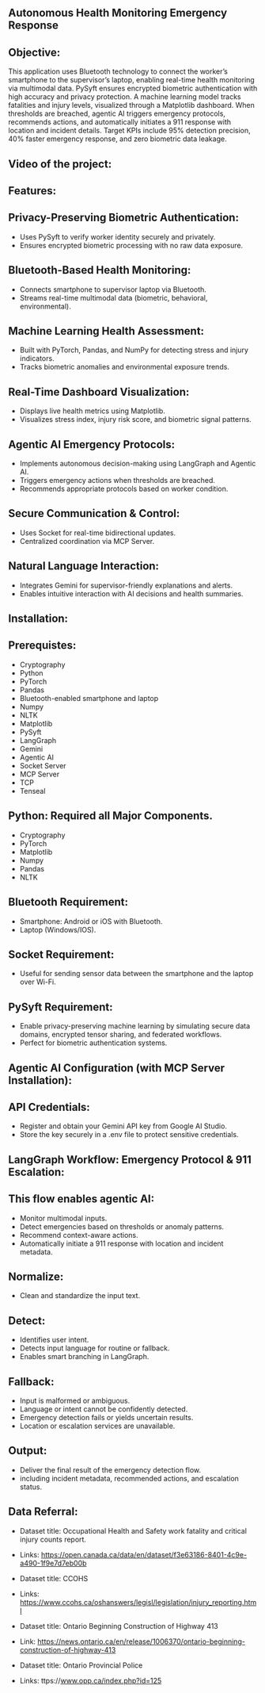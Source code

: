 ## Autonomous Health Monitoring Emergency Response

## Objective:

This application uses Bluetooth technology to connect the worker’s smartphone to the supervisor’s laptop, enabling real-time health monitoring via multimodal data. PySyft ensures encrypted biometric authentication with high accuracy and privacy protection. A machine learning model tracks fatalities and injury levels, visualized through a Matplotlib dashboard. When thresholds are breached, agentic AI triggers emergency protocols, recommends actions, and automatically initiates a 911 response with location and incident details. Target KPIs include 95% detection precision, 40% faster emergency response, and zero biometric data leakage.

## Video of the project:


## Features:

## Privacy-Preserving Biometric Authentication:

- Uses PySyft to verify worker identity securely and privately.
- Ensures encrypted biometric processing with no raw data exposure.

##  Bluetooth-Based Health Monitoring:

- Connects smartphone to supervisor laptop via Bluetooth.
- Streams real-time multimodal data (biometric, behavioral, environmental).

## Machine Learning Health Assessment:

- Built with PyTorch, Pandas, and NumPy for detecting stress and injury indicators.
- Tracks biometric anomalies and environmental exposure trends.

## Real-Time Dashboard Visualization:

- Displays live health metrics using Matplotlib.
- Visualizes stress index, injury risk score, and biometric signal patterns.

## Agentic AI Emergency Protocols:

- Implements autonomous decision-making using LangGraph and Agentic AI.
- Triggers emergency actions when thresholds are breached.
- Recommends appropriate protocols based on worker condition.

## Secure Communication & Control:

- Uses Socket for real-time bidirectional updates.
- Centralized coordination via MCP Server.

##  Natural Language Interaction:

- Integrates Gemini for supervisor-friendly explanations and alerts.
- Enables intuitive interaction with AI decisions and health summaries.

## Installation:

## Prerequistes:

- Cryptography
- Python
- PyTorch
- Pandas
- Bluetooth-enabled smartphone and laptop
- Numpy
- NLTK
- Matplotlib
- PySyft
- LangGraph
- Gemini
- Agentic AI
- Socket Server
- MCP Server
- TCP
- Tenseal

## Python: Required all Major Components.

- Cryptography
- PyTorch
- Matplotlib
- Numpy
- Pandas
- NLTK

## Bluetooth Requirement:

- Smartphone: Android or iOS with Bluetooth.
- Laptop (Windows/IOS).

## Socket Requirement:

- Useful for sending sensor data between the smartphone and the laptop over Wi-Fi.

## PySyft Requirement:

- Enable privacy-preserving machine learning by simulating secure data domains, encrypted tensor sharing, and federated workflows.
- Perfect for biometric authentication systems.

## Agentic AI Configuration (with MCP Server Installation):

## API Credentials:

- Register and obtain your Gemini API key from Google AI Studio.
- Store the key securely in a .env file to protect sensitive credentials.
  
##  LangGraph Workflow: Emergency Protocol & 911 Escalation:

## This flow enables agentic AI:

- Monitor multimodal inputs.
- Detect emergencies based on thresholds or anomaly patterns.
- Recommend context-aware actions.
- Automatically initiate a 911 response with location and incident metadata.

## Normalize:

- Clean and standardize the input text.

## Detect:

- Identifies user intent.
- Detects input language for routine or fallback.
- Enables smart branching in LangGraph.

## Fallback:

- Input is malformed or ambiguous.
- Language or intent cannot be confidently detected.
- Emergency detection fails or yields uncertain results.
- Location or escalation services are unavailable.

## Output:

- Deliver the final result of the emergency detection flow.
- including incident metadata, recommended actions, and escalation status.

## Data Referral:

- Dataset title: Occupational Health and Safety work fatality and critical injury counts report.
- Links: https://open.canada.ca/data/en/dataset/f3e63186-8401-4c9e-a490-1f9e7d7eb00b

- Dataset title: CCOHS
- Links: https://www.ccohs.ca/oshanswers/legisl/legislation/injury_reporting.html

- Dataset title: Ontario Beginning Construction of Highway 413
- Link: https://news.ontario.ca/en/release/1006370/ontario-beginning-construction-of-highway-413

- Dataset title: Ontario Provincial Police
- Links: ttps://www.opp.ca/index.php?id=125


  

